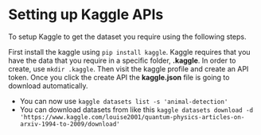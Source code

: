 # Setting up Kaggle APIs

To setup Kaggle to get the dataset you require using the following steps.

First install the kaggle using `pip install kaggle`. Kaggle requires that you have the data that you require in a specific folder, **.kaggle**. In order to create, use `mkdir .kaggle`. Then visit the kaggle profile and create an API token. Once you click the create API the **kaggle.json** file is going to download automatically.

- You can now use `kaggle datasets list -s 'animal-detection'`
- You can download datasets from like this `kaggle datasets download -d 'https://www.kaggle.com/louise2001/quantum-physics-articles-on-arxiv-1994-to-2009/download'`
